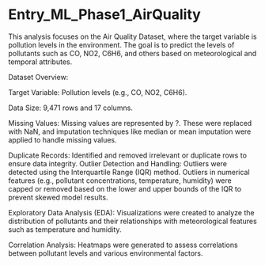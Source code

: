 # Entry_ML_Phase1_AirQuality

This analysis focuses on the Air Quality Dataset, where the target variable is pollution levels in the environment. The goal is to predict the levels of pollutants such as CO, NO2, C6H6, and others based on meteorological and temporal attributes.

Dataset Overview:

Target Variable: Pollution levels (e.g., CO, NO2, C6H6).

Data Size: 9,471 rows and 17 columns.

Missing Values: Missing values are represented by ?. These were replaced with NaN, and imputation techniques like median or mean imputation were applied to handle missing values.

Duplicate Records: Identified and removed irrelevant or duplicate rows to ensure data integrity.
Outlier Detection and Handling: Outliers were detected using the Interquartile Range (IQR) method. Outliers in numerical features (e.g., pollutant concentrations, temperature, humidity) were capped or removed based on the lower and upper bounds of the IQR to prevent skewed model results.

Exploratory Data Analysis (EDA):
Visualizations were created to analyze the distribution of pollutants and their relationships with meteorological features such as temperature and humidity.

Correlation Analysis: Heatmaps were generated to assess correlations between pollutant levels and various environmental factors.
